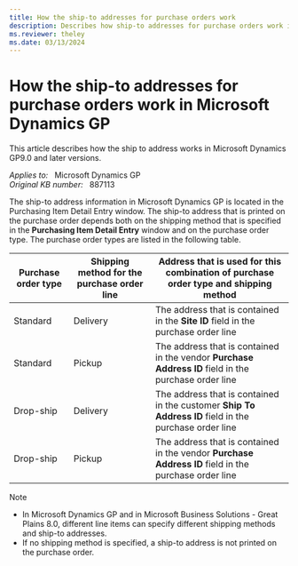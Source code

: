 ```yaml
---
title: How the ship-to addresses for purchase orders work
description: Describes how ship-to addresses for purchase orders work in Microsoft Dynamics GP.
ms.reviewer: theley
ms.date: 03/13/2024
---
```

# How the ship-to addresses for purchase orders work in Microsoft Dynamics GP

This article describes how the ship to address works in Microsoft Dynamics GP9.0 and later versions.

_Applies to:_ &nbsp; Microsoft Dynamics GP  
_Original KB number:_ &nbsp; 887113

The ship-to address information in Microsoft Dynamics GP is located in the Purchasing Item Detail Entry window. The ship-to address that is printed on the purchase order depends both on the shipping method that is specified in the **Purchasing Item Detail Entry** window and on the purchase order type. The purchase order types are listed in the following table.

|Purchase order type|Shipping method for the purchase order line|Address that is used for this combination of purchase order type and shipping method|
|---|---|---|
|Standard|Delivery|The address that is contained in the **Site ID** field in the purchase order line|
|Standard|Pickup|The address that is contained in the vendor **Purchase Address ID** field in the purchase order line|
|Drop-ship|Delivery|The address that is contained in the customer **Ship To Address ID** field in the purchase order line|
|Drop-ship|Pickup|The address that is contained in the vendor **Purchase Address ID** field in the purchase order line|
  
> [!NOTE]
>
> - In Microsoft Dynamics GP and in Microsoft Business Solutions - Great Plains 8.0, different line items can specify different shipping methods and ship-to addresses.
> - If no shipping method is specified, a ship-to address is not printed on the purchase order.
